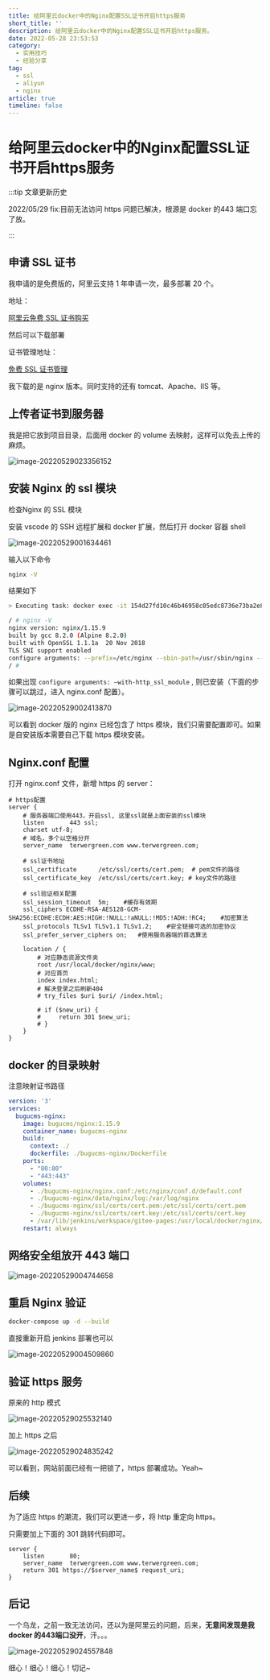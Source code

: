 ```yaml
---
title: 给阿里云docker中的Nginx配置SSL证书开启https服务
short_title: ''
description: 给阿里云docker中的Nginx配置SSL证书开启https服务。
date: 2022-05-28 23:53:53
category:
  - 实用技巧
  - 经验分享
tag:
  - ssl
  - aliyun
  - nginx
article: true
timeline: false
---
```

# 给阿里云docker中的Nginx配置SSL证书开启https服务

:::tip 文章更新历史

2022/05/29 fix:目前无法访问 https 问题已解决，根源是 docker 的443 端口忘了放。

:::

## 申请 SSL 证书

我申请的是免费版的，阿里云支持 1 年申请一次，最多部署 20 个。

地址：

[阿里云免费 SSL 证书购买](https://common-buy.aliyun.com/?spm=5176.b657008.0.0.6f7f799dnh4e4y&commodityCode=cas_dv_public_cn&request=%7B%22product%22%3A%22free_product%22%7D)

然后可以下载部署

证书管理地址：

[免费 SSL 证书管理](https://yundunnext.console.aliyun.com/?spm=5176.21213303.782131.4.738053c95GQkOa&p=cas&accounttraceid=c954f613b8a9412a81fb55251881911besdq#/certExtend/free)

我下载的是 nginx 版本。同时支持的还有 tomcat、Apache、IIS 等。

## 上传者证书到服务器

我是把它放到项目目录，后面用 docker 的 volume 去映射，这样可以免去上传的麻烦。

![image-20220529023356152](https://img1.terwer.space/20220529023356.png)

## 安装 Nginx 的 ssl 模块

检查Nginx 的 SSL 模块

安装 vscode 的 SSH 远程扩展和 docker 扩展，然后打开 docker 容器 shell

![image-20220529001634461](https://img1.terwer.space/20220529001634.png)

输入以下命令

```bash
nginx -V
```

结果如下

```bash
> Executing task: docker exec -it 154d27fd10c46b46958c05edc8736e73ba2e8618b23b6d615db3a532077b2250 sh <

/ # nginx -V
nginx version: nginx/1.15.9
built by gcc 8.2.0 (Alpine 8.2.0) 
built with OpenSSL 1.1.1a  20 Nov 2018
TLS SNI support enabled
configure arguments: --prefix=/etc/nginx --sbin-path=/usr/sbin/nginx --modules-path=/usr/lib/nginx/modules --conf-path=/etc/nginx/nginx.conf --error-log-path=/var/log/nginx/error.log --http-log-path=/var/log/nginx/access.log --pid-path=/var/run/nginx.pid --lock-path=/var/run/nginx.lock --http-client-body-temp-path=/var/cache/nginx/client_temp --http-proxy-temp-path=/var/cache/nginx/proxy_temp --http-fastcgi-temp-path=/var/cache/nginx/fastcgi_temp --http-uwsgi-temp-path=/var/cache/nginx/uwsgi_temp --http-scgi-temp-path=/var/cache/nginx/scgi_temp --user=nginx --group=nginx --with-http_ssl_module --with-http_realip_module --with-http_addition_module --with-http_sub_module --with-http_dav_module --with-http_flv_module --with-http_mp4_module --with-http_gunzip_module --with-http_gzip_static_module --with-http_random_index_module --with-http_secure_link_module --with-http_stub_status_module --with-http_auth_request_module --with-http_xslt_module=dynamic --with-http_image_filter_module=dynamic --with-http_geoip_module=dynamic --with-threads --with-stream --with-stream_ssl_module --with-stream_ssl_preread_module --with-stream_realip_module --with-stream_geoip_module=dynamic --with-http_slice_module --with-mail --with-mail_ssl_module --with-compat --with-file-aio --with-http_v2_module
/ # 
```

如果出现 `configure arguments: –with-http_ssl_module` , 则已安装（下面的步骤可以跳过，进入 nginx.conf 配置）。

![image-20220529002413870](https://img1.terwer.space/20220529002414.png)

可以看到 docker 版的 nginx 已经包含了 https 模块，我们只需要配置即可。如果是自安装版本需要自己下载 https 模块安装。

## Nginx.conf 配置

打开 nginx.conf 文件，新增 https 的 server：

```nginx
# https配置
server {
    # 服务器端口使用443，开启ssl, 这里ssl就是上面安装的ssl模块
    listen       443 ssl;
    charset utf-8;
    # 域名，多个以空格分开
    server_name  terwergreen.com www.terwergreen.com;
    
    # ssl证书地址
    ssl_certificate      /etc/ssl/certs/cert.pem;  # pem文件的路径
    ssl_certificate_key  /etc/ssl/certs/cert.key; # key文件的路径
    
    # ssl验证相关配置
    ssl_session_timeout  5m;    #缓存有效期
    ssl_ciphers ECDHE-RSA-AES128-GCM-SHA256:ECDHE:ECDH:AES:HIGH:!NULL:!aNULL:!MD5:!ADH:!RC4;    #加密算法
    ssl_protocols TLSv1 TLSv1.1 TLSv1.2;    #安全链接可选的加密协议
    ssl_prefer_server_ciphers on;   #使用服务器端的首选算法

    location / {
        # 对应静态资源文件夹
        root /usr/local/docker/nginx/www;
        # 对应首页
        index index.html;
        # 解决登录之后刷新404
        # try_files $uri $uri/ /index.html;

        # if ($new_uri) {
        #     return 301 $new_uri;
        # }
    }
}
```

## docker 的目录映射

注意映射证书路径

```yaml
version: '3'
services:
  bugucms-nginx:
    image: bugucms/nginx:1.15.9
    container_name: bugucms-nginx
    build:
      context: ./
      dockerfile: ./bugucms-nginx/Dockerfile
    ports:
      - "80:80"
      - "443:443"
    volumes:
      - ./bugucms-nginx/nginx.conf:/etc/nginx/conf.d/default.conf
      - ./bugucms-nginx/data/nginx/log:/var/log/nginx
      - ./bugucms-nginx/ssl/certs/cert.pem:/etc/ssl/certs/cert.pem
      - ./bugucms-nginx/ssl/certs/cert.key:/etc/ssl/certs/cert.key
      - /var/lib/jenkins/workspace/gitee-pages:/usr/local/docker/nginx/www
    restart: always
```

## 网络安全组放开 443 端口

![image-20220529004744658](https://img1.terwer.space/20220529004745.png)

## 重启 Nginx 验证

```bash
docker-compose up -d --build
```

直接重新开启 jenkins 部署也可以

![image-20220529004509860](https://img1.terwer.space/20220529004510.png)

## 验证 https 服务

原来的 http 模式

![image-20220529025532140](https://img1.terwer.space/20220529025532.png)

加上 https 之后

![image-20220529024835242](https://img1.terwer.space/20220529024835.png)

可以看到，网站前面已经有一把锁了，https 部署成功。Yeah~

## 后续

为了适应 https 的潮流，我们可以更进一步，将 http 重定向 https。

只需要加上下面的 301 跳转代码即可。

```nginx
server {
    listen       80;
    server_name  terwergreen.com www.terwergreen.com;
    return 301 https://$server_name$ request_uri;
}
```

## 后记

一个乌龙，之前一致无法访问，还以为是阿里云的问题，后来，**无意间发现是我 docker 的443端口没开**，汗。。。

![image-20220529024557848](https://img1.terwer.space/20220529024558.png)

细心！细心！细心！切记~